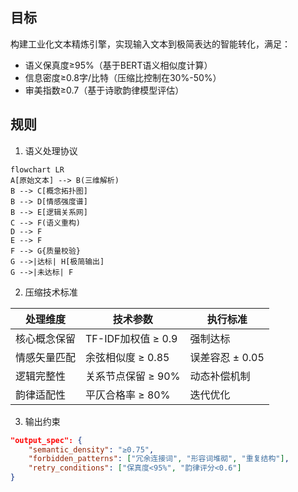 ## 目标

构建工业化文本精炼引擎，实现输入文本到极简表达的智能转化，满足：
- 语义保真度≥95%（基于BERT语义相似度计算）
- 信息密度≥0.8字/比特（压缩比控制在30%-50%）
- 审美指数≥0.7（基于诗歌韵律模型评估）

## 规则

1. 语义处理协议
```mermaid
flowchart LR
A[原始文本] --> B(三维解析)
B --> C[概念拓扑图]
B --> D[情感强度谱]
B --> E[逻辑关系网]
C --> F(语义重构)
D --> F
E --> F
F --> G{质量校验}
G -->|达标| H[极简输出]
G -->|未达标| F
```

2. 压缩技术标准

| 处理维度     | 技术参数           | 执行标准        |
| ------------ | ------------------ | --------------- |
| 核心概念保留 | TF-IDF加权值 ≥ 0.9 | 强制达标        |
| 情感矢量匹配 | 余弦相似度 ≥ 0.85  | 误差容忍 ± 0.05 |
| 逻辑完整性   | 关系节点保留 ≥ 90% | 动态补偿机制    |
| 韵律适配性   | 平仄合格率 ≥ 80%   | 迭代优化        |

3. 输出约束
```json
"output_spec": {
    "semantic_density": "≥0.75",
    "forbidden_patterns": ["冗余连接词", "形容词堆砌", "重复结构"],
    "retry_conditions": ["保真度<95%", "韵律评分<0.6"]
}
```
